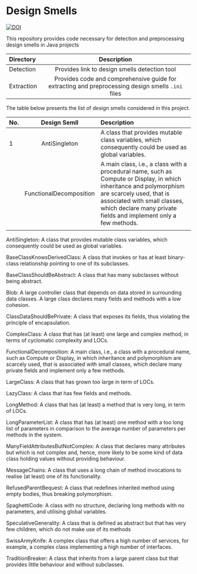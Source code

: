 # Design Smells

[![DOI](https://zenodo.org/badge/345998973.svg)](https://zenodo.org/badge/latestdoi/345998973)

This repository provides code necessary for detection and preprocessing design smells in Java projects 

| Directory      | Description   |
| :------------- | :----------:  |
|  Detection | Provides link to design smells detection tool    |
| Extraction   | Provides code and comprehensive guide for extracting and preprocessing design smells `.ini` files  |

The table below presents the list of design smells considered in this project.

| No. | Design Semll      | Description   |
| :------------- | :----------:  |:-------------|
|1| AntiSingleton |A class that provides mutable class variables, which consequently could be used as global variables.|
|| FunctionalDecomposition | A main class, i.e., a class with a procedural name, such as Compute or Display, in which inheritance and polymorphism are scarcely used, that is associated with small classes, which declare many private fields and implement only a few methods.|
|       |  | |

AntiSingleton: A class that provides mutable class variables, which consequently could be used as global variables.

BaseClassKnowsDerivedClass: A class that invokes or has at least binary-class relationship pointing to one of its subclasses.

BaseClassShouldBeAbstract: A class that has many subclasses without being abstract.

Blob: A large controller class that depends on data stored in surrounding data classes. A large class declares many fields and methods with a low cohesion.

ClassDataShouldBePrivate: A class that exposes its fields, thus violating the principle of encapsulation.

ComplexClass: A class that has (at least) one large and complex method, in terms of cyclomatic complexity and LOCs.

FunctionalDecomposition: A main class, i.e., a class with a procedural name, such as Compute or Display, in which inheritance and polymorphism are scarcely used, that is associated with small classes, which declare many private fields and implement only a few methods.

LargeClass: A class that has grown too large in term of LOCs.

LazyClass: A class that has few fields and methods.

LongMethod: A class that has (at least) a method that is very long, in term of LOCs.

LongParameterList: A class that has (at least) one method with a too long list of parameters in comparison to the average number of parameters per methods in the system.

ManyFieldAttributesButNotComplex: A class that declares many attributes but which is not complex and, hence, more likely to be some kind of data class holding values without providing behaviour.

MessageChains: A class that uses a long chain of method invocations to realise (at least) one of its functionality.

RefusedParentBequest: A class that redefines inherited method using empty bodies, thus breaking polymorphism.

SpaghettiCode: A class with no structure, declaring long methods with no parameters, and utilising global variables.

SpeculativeGenerality: A class that is defined as abstract but that has very few children, which do not make use of its methods

SwissArmyKnife: A complex class that offers a high number of services, for example, a complex class implementing a high number of interfaces.

TraditionBreaker: A class that inherits from a large parent class but that provides little behaviour and without subclasses.